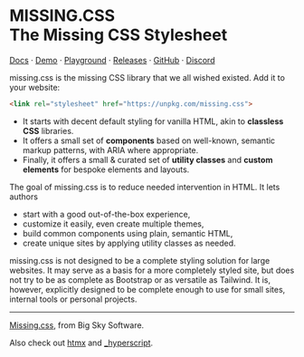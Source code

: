 

# MISSING.CSS<br> The Missing CSS Stylesheet

[Docs](https://missing.style/docs/) ·
[Demo](https://missing.style/demos/) ·
[Playground](https://missing.style/playground/) ·
[Releases](https://missing.style/releases/) ·
[GitHub](https://github.com/bigskysoftware/missing) ·
[Discord](https://htmx.org/discord)

missing.css is the missing CSS library that we all wished existed. Add it to your website:

```html
<link rel="stylesheet" href="https://unpkg.com/missing.css">
```

 * It starts with decent default styling for vanilla HTML, akin to **classless
   CSS** libraries.
 * It offers a small set of **components** based on well-known, semantic markup
   patterns, with ARIA where appropriate.
 * Finally, it offers a small & curated set of **utility classes** and **custom
   elements** for bespoke elements and layouts.

The goal of missing.css is to reduce needed intervention in HTML. It lets
authors

 - start with a good out-of-the-box experience,
 - customize it easily, even create multiple themes,
 - build common components using plain, semantic HTML,
 - create unique sites by applying utility classes as needed.

missing.css is not designed to be a complete styling solution for large
websites. It may serve as a basis for a more completely styled site, but does
not try to be as complete as Bootstrap or as versatile as Tailwind.
It is, however, explicitly designed to be complete enough to use for small sites, internal tools or
personal projects.

--------

[Missing.css](https://missing.style), from Big Sky Software.

Also check out [htmx](https://htmx.org) and [_hyperscript](https://hyperscript.org).
